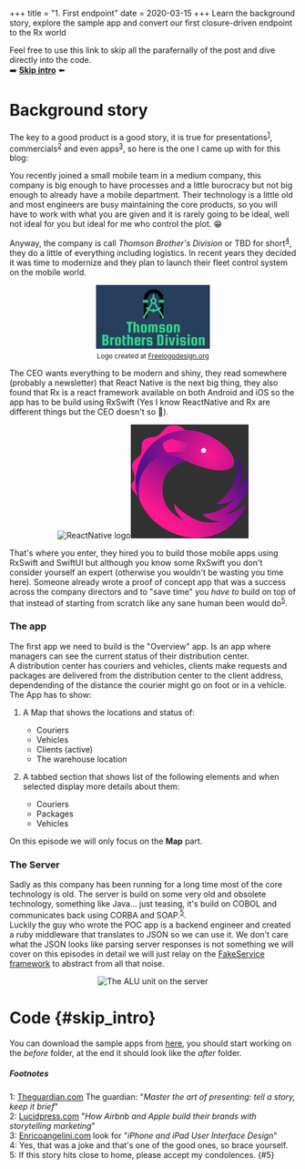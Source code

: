 +++
title = "1. First endpoint"
date = 2020-03-15
+++
Learn the background story, explore the sample app and convert our first closure-driven endpoint to the Rx world

Feel free to use this link to skip all the parafernally of the post and dive directly into the code.  
➡️ **[Skip intro](#skip_intro)** ⬅️
<!-- more -->
# Background story
The key to a good product is a good story, it is true for presentations<sup>[1](#1)</sup>, commercials<sup>[2](#2)</sup> and even apps<sup>[3](#3)</sup>, so here is the one I came up with for this blog:

You recently joined a small mobile team in a medium company, this company is big enough to have processes and a little burocracy but not big enough to already have a mobile department. Their technology is a little old and most engineers are busy maintaining the core products, so you will have to work with what you are given and it is rarely going to be ideal, well not ideal for you but ideal for me who control the plot. 😁

Anyway, the company is call _Thomson Brother's Division_ or TBD for short<sup>[4](#4)</sup>, they do a little of everything including logistics. In recent years they decided it was time to modernize and they plan to launch their fleet control system on the mobile world.  
<div align="center">
<img src="../../tbd_logo.png" alt="Thomson Brother's Division logo created at freelogodesign.org">
<br><small>Logo created at <a href="https://www.freelogodesign.org/">Freelogodesign.org</a></small>
</div>

The CEO wants everything to be modern and shiny, they read somewhere (probably a newsletter) that React Native is the next big thing, they also found that Rx is a react framework available on both Android and iOS so the app has to be build using RxSwift (Yes I know ReactNative and Rx are different things but the CEO doesn't so 🤫).

<div align="center">
<img src="../../react_logo.png" alt="ReactNative logo"><img src="../../rxswift_logo.png" alt="RxSwift Logo">
</div>

That's where you enter, they hired you to build those mobile apps using RxSwift and SwiftUI but although you know some RxSwift you don't consider yourself an expert (otherwise you wouldn't be wasting you time here).
Someone already wrote a proof of concept app that was a success across the company directors and to "save time" you _have to_ build on top of that instead of starting from scratch like any sane human been would do<sup>[5](#5)</sup>.

### The app
The first app we need to build is the "Overview" app. Is an app where managers can see the current status of their distribution center.  
A distribution center has couriers and vehicles, clients make requests and packages are delivered from the distribution center to the client address, dependending of the distance the courier might go on foot or in a vehicle.
The App has to show:
1. A Map that shows the locations and status of:
   * Couriers
   * Vehicles
   * Clients (active)
   * The warehouse location

2. A tabbed section that shows list of the following elements and when selected display more details about them:
   * Couriers
   * Packages
   * Vehicles

 On this episode we will only focus on the **Map** part.

### The Server
Sadly as this company has been running for a long time most of the core technology is old. The server is build on some very old and obsolete technology, something like Java… just teasing, it's build on COBOL and communicates back using CORBA and SOAP.<sup>[5](#5)</sup>.  
Luckily the guy who wrote the POC app is a backend engineer and created a ruby middleware that translates to JSON so we can use it. We don't care what the JSON looks like parsing server responses is not something we will cover on this episodes in detail we will just relay on the [FakeService framework](@/post_000.md#a-different-sample-app) to abstract from all that noise.

<div align="center">
<img src="../../abacus.jpg" alt="The ALU unit on the server">
</div>

# Code {#skip_intro}
You can download the sample apps from [here](https://github.com/Julioacarrettoni/playing-with-rxswift/tree/master/001), you should start working on the _before_ folder, at the end it should look like the _after_ folder.




##### Footnotes
<a id='1'>1</a>: [Theguardian.com](https://www.theguardian.com/small-business-network/2017/feb/16/master-art-presenting-tell-story-brief-audience) The guardian: "_Master the art of presenting: tell a story, keep it brief_"  
<a id='2'>2</a>: [Lucidpress.com](https://www.lucidpress.com/blog/how-airbnb-and-apple-use-storytelling-marketing-to-build-their-brands) "_How Airbnb and Apple build their brands with storytelling marketing_"  
<a id='3'>3</a>: [Enricoangelini.com](https://enricoangelini.com/2011/ios-5-tech-talk-world-tour-in-rome/) look for "_iPhone and iPad User Interface Design_"  
<a id='4'>4</a>: Yes, that was a joke and that's one of the good ones, so brace yourself.  
<a id='5'>5</a>: If this story hits close to home, please accept my condolences.  {#5}